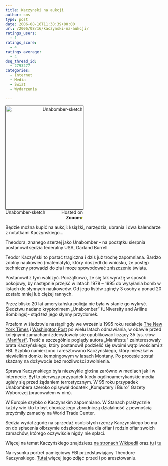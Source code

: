 ```yaml
---
title: Kaczynski na aukcji
author: sms
type: post
date: 2006-08-16T11:38:39+00:00
url: /2006/08/16/kaczynski-na-aukcji/
ratings_users:
  - 1
ratings_score:
  - 4
ratings_average:
  - 4
dsq_thread_id:
  - 2793277
categories:
  - Internet
  - Media
  - Świat
  - Wydarzenia

---
```

<div style="width: 247px; text-align: right">
  <a title="Zooomr :: Photo Sharing" href="http://beta.zooomr.com/photos/12290@Z01/142597/"><img width="247" height="329" border="0" alt="Unabomber-sketch" style="border: 1px solid #000000" src="http://static.zooomr.com/images/7f053dece18ae42a27d431c604bc07ae111281a1.jpg" /></a><span style="float: left">Unabomber-sketch</span> Hosted on <strong>Zooom<span style="color: #9eae15">r</span></strong>
</div>

Będzie można kupić na aukcji: książki, narzędzia, ubrania i dwa kalendarze z notatkami Kaczynskiego&#8230;<!--more-->


  
Theodora, znanego szerzej jako Unabomber &#8211; na początku sierpnia postanowił sędzia federalny USA, Garland Burrell.
  
Teodor Kaczyński to postać tragiczna i dziś już trochę zapomniana. Bardzo zdolny naukowiec (matematyk), który doszedł do wniosku, że postęp techniczny prowadzi do zła i może spowodować zniszczenie świata.

Postanowił z tym walczyć. Początkowo, że się tak wyrażę w sposób pokojowy, by następnie przejść w latach 1978 &#8211; 1995 do wysyłania bomb w listach do słynnych naukowców. Od jego listów zginęły 3 osoby a ponad 20 zostało mniej lub ciężej rannych.

Przez blisko 20 lat amerykańska policja nie była w stanie go wykryć. Śledztwu nadano kryptonimem &#8222;Unabomber&#8221; (UNiversity and Ariline Bombings)- stąd też jego słynny przydomek.
  
Przełom w śledztwie nastąpił gdy we wrześniu 1995 roku redakcje <a target="_blank" href="http://www.nytimes.com/">The New York Times</a> i <a target="_blank" href="http://www.washingtonpost.com/">Washington Post</a> po wielu latach odmawiania, w obawie przed kolejnymi zamachami zdecydowały się opublikować liczący 35 tys. słów <a target="_blank" href="http://freemen.d2.cz/texty/unamani.htm#unabomb">&#8222;Manifest&#8221;</a>. Treść a szczególnie poglądy autora &#8222;Manifestu&#8221; zainteresowały brata Kaczyńskiego, który postanowił podzielić się swoimi wątpliwościami z FBI. Szybko namierzono i aresztowano Kaczynskiego, który mieszkał w niewielkim domku kempingowym w lasach Montany. Po procesie został skazany na dożywocie bez możliwości zwolnienia.

Sprawa Kaczynskiego była niezwykle głośna zarówno w mediach jak i w internecie. Był to pierwszy przypadek kiedy ogólnoamerykańskie media ugieły się przed żądaniem terrostycznym. W 95 roku przypadek Unabombera szeroko opisywał dodatek &#8222;Komputery i Biuro&#8221; Gazety Wyborczej (pracowałem w nim).
  
W Europie szybko o Kaczynskim zapomniano. W Stanach praktycznie każdy wie kto to był, chociaż jego zbrodniczą działalność z pewnością przyćmiły zamachy na World Trade Center.

Sędzia wydał zgodę na sprzedaż osobistych rzeczy Kaczynskiego bo ma on do spłacenia olbrzymie odszkodowania dla ofiar i rodzin ofiar swoich zamachów, którego oczywiście nigdy nie spłaci.
  
Więcej na temat Kaczyńskiego znajdziesz <a target="_blank" href="http://pl.wikipedia.org/wiki/Unabomber">na stronach Wikipedii</a> oraz <a target="_blank" href="http://archiwum.wiz.pl/1998/98012600.asp">tu</a> i <a target="_blank" href="http://archiwum.wiz.pl/1998/98012700.asp">tu</a>

Na rysunku portret pamięciowy FBI przedstawiający Theodore Kaczynskiego. <a target="_blank" href="http://images.google.pl/images?sourceid=navclient-ff&#038;ie=UTF-8&#038;rls=GGGL,GGGL:2006-19,GGGL:pl&#038;q=kaczynski%2Bunabomber&#038;sa=N&#038;tab=wi">Tutaj </a>więcej jego zdjęć przed i po aresztowaniu.